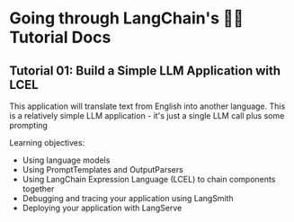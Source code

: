 # Going through LangChain's 🦜🔗 Tutorial Docs

## Tutorial 01: Build a Simple LLM Application with LCEL
This application will translate text from English into another language. This is a relatively simple LLM application - it's just a single LLM call plus some prompting

Learning objectives:
- Using language models
- Using PromptTemplates and OutputParsers
- Using LangChain Expression Language (LCEL) to chain components together
- Debugging and tracing your application using LangSmith
- Deploying your application with LangServe
